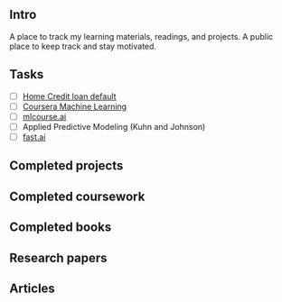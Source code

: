 ## Intro
A place to track my learning materials, readings, and projects. A public place to keep track and stay motivated.

## Tasks
- [ ] [Home Credit loan default](https://www.kaggle.com/c/home-credit-default-risk)
- [ ] [Coursera Machine Learning](https://www.coursera.org/learn/machine-learning)
- [ ] [mlcourse.ai](https://mlcourse.ai/)
- [ ] Applied Predictive Modeling (Kuhn and Johnson)
- [ ] [fast.ai](http://www.fast.ai/)

## Completed projects

## Completed coursework

## Completed books 

## Research papers

## Articles



